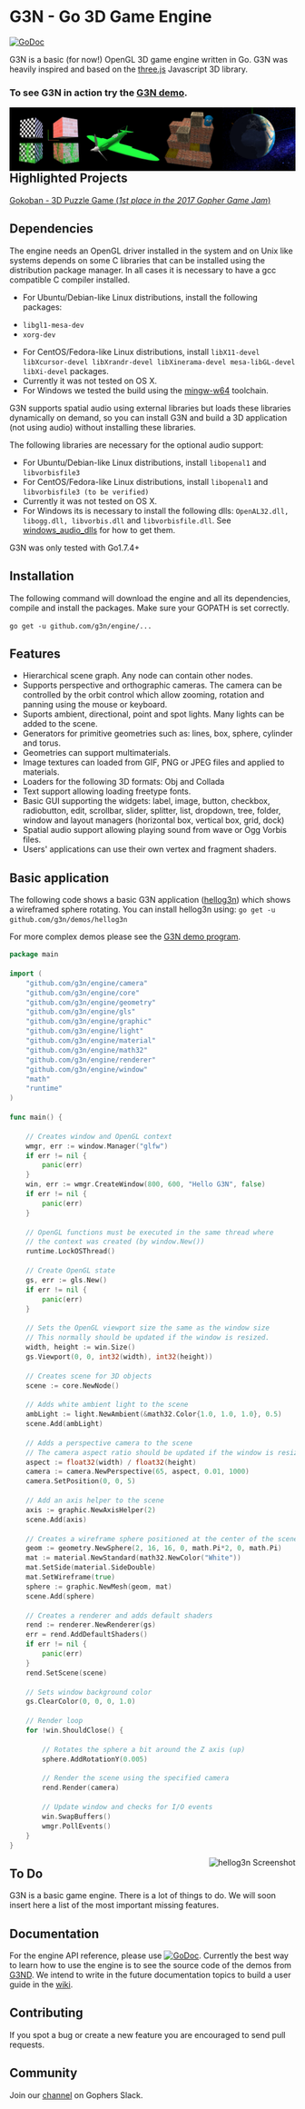 # G3N - Go 3D Game Engine

[![GoDoc](https://godoc.org/github.com/g3n/engine?status.svg)](https://godoc.org/github.com/g3n/engine)


G3N is a basic (for now!) OpenGL 3D game engine written in Go.
G3N was heavily inspired and based on the [three.js](https://threejs.org/) Javascript 3D library.

### **To see G3N in action try the [G3N demo](https://github.com/g3n/g3nd).**

<p align="center">
  <img style="float: right;" src="https://github.com/g3n/g3n.github.io/blob/master/g3n_banner_small.png" alt="G3N Banner"/>
</p>

## Highlighted Projects

[Gokoban - 3D Puzzle Game (_1st place in the 2017 Gopher Game Jam_)](https://github.com/danaugrs/gokoban)

## Dependencies

The engine needs an OpenGL driver installed in the system and
on Unix like systems depends on some C libraries that can be installed using the distribution package manager.
In all cases it is necessary to have a gcc compatible C compiler installed.

* For Ubuntu/Debian-like Linux distributions, install the following packages:
 - `libgl1-mesa-dev`
 - `xorg-dev`
* For CentOS/Fedora-like Linux distributions, install `libX11-devel libXcursor-devel libXrandr-devel libXinerama-devel mesa-libGL-devel libXi-devel` packages.
* Currently it was not tested on OS X.
* For Windows we tested the build using the [mingw-w64](https://mingw-w64.org) toolchain.

G3N supports spatial audio using external libraries but loads these libraries
dynamically on demand, so you can install G3N and build a 3D application
(not using audio) without installing these libraries.

The following libraries are necessary for the optional audio support:

* For Ubuntu/Debian-like Linux distributions, install `libopenal1` and `libvorbisfile3`
* For CentOS/Fedora-like Linux distributions, install `libopenal1` and `libvorbisfile3 (to be verified)`
* Currently it was not tested on OS X.
* For Windows its is necessary to install the following dlls:
  `OpenAL32.dll, libogg.dll, libvorbis.dll` and `libvorbisfile.dll`.
  See [windows_audio_dlls](https://github.com/g3n/windows_audio_dlls) for how to get them.

G3N was only tested with Go1.7.4+

## Installation

The following command will download the engine and all its dependencies, compile and
install the packages. Make sure your GOPATH is set correctly. 

`go get -u github.com/g3n/engine/...`

## Features

* Hierarchical scene graph. Any node can contain other nodes.
* Supports perspective and orthographic cameras. The camera can be controlled
  by the orbit control which allow zooming, rotation and panning using the mouse or keyboard.
* Suports ambient, directional, point and spot lights. Many lights can be added to the scene.
* Generators for primitive geometries such as: lines, box, sphere, cylinder and torus.
* Geometries can support multimaterials.
* Image textures can loaded from GIF, PNG or JPEG files and applied to materials.
* Loaders for the following 3D formats: Obj and Collada
* Text support allowing loading freetype fonts.
* Basic GUI supporting the widgets: label, image, button, checkbox, radiobutton,
  edit, scrollbar, slider, splitter, list, dropdown, tree, folder, window and layout managers
  (horizontal box, vertical box, grid, dock)
* Spatial audio support allowing playing sound from wave or Ogg Vorbis files.
* Users' applications can use their own vertex and fragment shaders.

## Basic application

The following code shows a basic G3N application 
([hellog3n](https://github.com/g3n/demos/tree/master/hellog3n))
which shows a wireframed sphere rotating.
You can install hellog3n using: `go get -u github.com/g3n/demos/hellog3n`

For more complex demos please see the [G3N demo program](https://github.com/g3n/g3nd).

```Go
package main

import (
	"github.com/g3n/engine/camera"
	"github.com/g3n/engine/core"
	"github.com/g3n/engine/geometry"
	"github.com/g3n/engine/gls"
	"github.com/g3n/engine/graphic"
	"github.com/g3n/engine/light"
	"github.com/g3n/engine/material"
	"github.com/g3n/engine/math32"
	"github.com/g3n/engine/renderer"
	"github.com/g3n/engine/window"
	"math"
	"runtime"
)

func main() {

	// Creates window and OpenGL context
	wmgr, err := window.Manager("glfw")
	if err != nil {
		panic(err)
	}
	win, err := wmgr.CreateWindow(800, 600, "Hello G3N", false)
	if err != nil {
		panic(err)
	}

	// OpenGL functions must be executed in the same thread where
	// the context was created (by window.New())
	runtime.LockOSThread()

	// Create OpenGL state
	gs, err := gls.New()
	if err != nil {
		panic(err)
	}

	// Sets the OpenGL viewport size the same as the window size
	// This normally should be updated if the window is resized.
	width, height := win.Size()
	gs.Viewport(0, 0, int32(width), int32(height))

	// Creates scene for 3D objects
	scene := core.NewNode()

	// Adds white ambient light to the scene
	ambLight := light.NewAmbient(&math32.Color{1.0, 1.0, 1.0}, 0.5)
	scene.Add(ambLight)

	// Adds a perspective camera to the scene
	// The camera aspect ratio should be updated if the window is resized.
	aspect := float32(width) / float32(height)
	camera := camera.NewPerspective(65, aspect, 0.01, 1000)
	camera.SetPosition(0, 0, 5)

	// Add an axis helper to the scene
	axis := graphic.NewAxisHelper(2)
	scene.Add(axis)

	// Creates a wireframe sphere positioned at the center of the scene
	geom := geometry.NewSphere(2, 16, 16, 0, math.Pi*2, 0, math.Pi)
	mat := material.NewStandard(math32.NewColor("White"))
	mat.SetSide(material.SideDouble)
	mat.SetWireframe(true)
	sphere := graphic.NewMesh(geom, mat)
	scene.Add(sphere)

	// Creates a renderer and adds default shaders
	rend := renderer.NewRenderer(gs)
	err = rend.AddDefaultShaders()
	if err != nil {
		panic(err)
	}
	rend.SetScene(scene)

	// Sets window background color
	gs.ClearColor(0, 0, 0, 1.0)

	// Render loop
	for !win.ShouldClose() {

		// Rotates the sphere a bit around the Z axis (up)
		sphere.AddRotationY(0.005)

		// Render the scene using the specified camera
		rend.Render(camera)

		// Update window and checks for I/O events
		win.SwapBuffers()
		wmgr.PollEvents()
	}
}

```

<p align="center">
  <img style="float: right;" src="https://github.com/g3n/demos/blob/master/hellog3n/screenshot.png" alt="hellog3n Screenshot"/>
</p>

## To Do

G3N is a basic game engine. There is a lot of things to do.
We will soon insert here a list of the most important missing features.

## Documentation

For the engine API reference, please use
[![GoDoc](https://godoc.org/github.com/g3n/engine?status.svg)](https://godoc.org/github.com/g3n/engine).
Currently the best way to learn how to use the engine is to see the source code
of the demos from [G3ND](https://github.com/g3n/g3nd).
We intend to write in the future documentation topics
to build a user guide in the [wiki](https://github.com/g3n/engine/wiki).

## Contributing

If you spot a bug or create a new feature you are encouraged to
send pull requests.

## Community

Join our [channel](https://gophers.slack.com/messages/g3n) on Gophers Slack.


